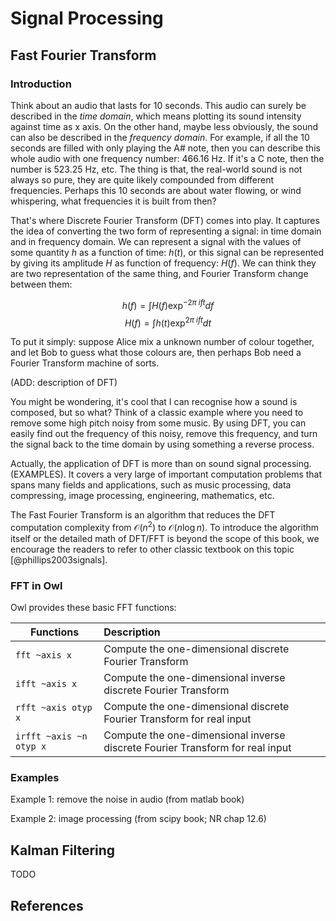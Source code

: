 # Signal Processing


## Fast Fourier Transform

### Introduction

Think about an audio that lasts for 10 seconds. 
This audio can surely be described in the *time domain*, which means plotting its sound intensity against time as x axis.
On the other hand, maybe less obviously, the sound can also be described in the *frequency domain*. For example, if all the 10 seconds are filled with only playing the A# note, then you can describe this whole audio with one frequency number: 466.16 Hz. If it's a C note, then the number is 523.25 Hz, etc. 
The thing is that, the real-world sound is not always so pure, they are quite likely compounded from different frequencies. Perhaps this 10 seconds are about water flowing, or wind whispering, what frequencies it is built from then?

That's where Discrete Fourier Transform (DFT) comes into play. It captures the idea of converting the two form of representing a signal: in time domain and in frequency domain. 
We can represent a signal with the values of some quantity $h$ as a function of time: $h(t)$, or this signal can be represented by giving its amplitude $H$ as function of frequency: $H(f)$. We can think they are two representation of the same thing, and Fourier Transform change between them:

$$ h(f) = \int H(f)\exp^{-2\pi~ift}df$$
$$ H(f) = \int h(t)\exp^{2\pi~ift}dt$$

To put it simply: suppose Alice mix a unknown number of colour together, and let Bob to guess what those colours are, then perhaps Bob need a Fourier Transform machine of sorts.

(ADD: description of DFT)

You might be wondering, it's cool that I can recognise how a sound is composed, but so what? 
Think of a classic example where you need to remove some high pitch noisy from some music. By using DFT, you can easily find out the frequency of this noisy, remove this frequency, and turn the signal back to the time domain by using something a reverse process.

Actually, the application of DFT is more than on sound signal processing. (EXAMPLES).
It covers a very large of important computation problems that spans many fields and applications, such as music processing, data compressing, image processing, engineering, mathematics, etc. 

The Fast Fourier Transform is an algorithm that reduces the DFT computation complexity from $\mathcal{O}(n^2)$ to $\mathcal{O}(n\log{}n)$.
To introduce the algorithm itself or the detailed math of DFT/FFT is beyond the scope of this book, we encourage the readers to refer to other classic textbook on this topic [@phillips2003signals].

### FFT in Owl 

Owl provides these basic FFT functions:

| Functions | Description
| --------- |:----------| 
| `fft ~axis x` | Compute the one-dimensional discrete Fourier Transform |
| `ifft ~axis x` | Compute the one-dimensional inverse discrete Fourier Transform |
| `rfft ~axis otyp x` | Compute the one-dimensional discrete Fourier Transform for real input |
| `irfft ~axis ~n otyp x` | Compute the one-dimensional inverse discrete Fourier Transform for real input |

### Examples 

Example 1: remove the noise in audio (from matlab book) 

Example 2: image processing (from scipy book; NR chap 12.6)

## Kalman Filtering

TODO


## References
